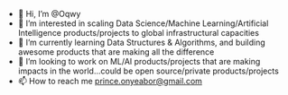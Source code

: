 - 👋 Hi, I’m @Oqwy
- 👀 I’m interested in scaling Data Science/Machine Learning/Artificial Intelligence products/projects to global infrastructural capacities
- 🌱 I’m currently learning Data Structures & Algorithms, and building awesome products that are making all the difference
- 💞️ I’m looking to work on ML/AI products/projects that are making impacts in the world...could be open source/private products/projects
- 📫 How to reach me prince.onyeabor@gmail.com

<!---
Oqwy/Oqwy is a ✨ special ✨ repository because its `README.md` (this file) appears on your GitHub profile.
You can click the Preview link to take a look at your changes.
--->

